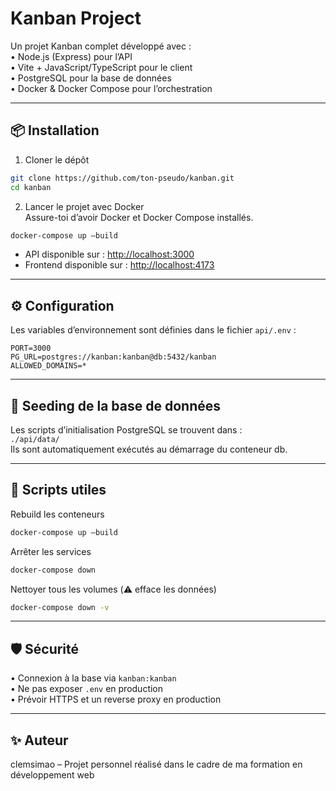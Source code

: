 
# Kanban Project

Un projet Kanban complet développé avec :  
• Node.js (Express) pour l’API  
• Vite + JavaScript/TypeScript pour le client  
• PostgreSQL pour la base de données  
• Docker & Docker Compose pour l’orchestration  

---

## 📦 Installation

1. Cloner le dépôt  
```bash
git clone https://github.com/ton-pseudo/kanban.git
cd kanban
```

2. Lancer le projet avec Docker  
Assure-toi d’avoir Docker et Docker Compose installés.  
```bash
docker-compose up –build
```
- API disponible sur : [http://localhost:3000](http://localhost:3000)  
- Frontend disponible sur : [http://localhost:4173](http://localhost:4173)  

---

## ⚙️ Configuration

Les variables d’environnement sont définies dans le fichier `api/.env` :  
```
PORT=3000
PG_URL=postgres://kanban:kanban@db:5432/kanban
ALLOWED_DOMAINS=*
```

---

## 🧪 Seeding de la base de données

Les scripts d’initialisation PostgreSQL se trouvent dans :  
`./api/data/`  
Ils sont automatiquement exécutés au démarrage du conteneur db.

---

## 🚀 Scripts utiles

Rebuild les conteneurs  
```bash
docker-compose up –build
```

Arrêter les services  
```bash
docker-compose down
```

Nettoyer tous les volumes (⚠️ efface les données)  
```bash
docker-compose down -v
```

---

## 🛡️ Sécurité

• Connexion à la base via `kanban:kanban`  
• Ne pas exposer `.env` en production  
• Prévoir HTTPS et un reverse proxy en production  

---

## ✨ Auteur

clemsimao – Projet personnel réalisé dans le cadre de ma formation en développement web
